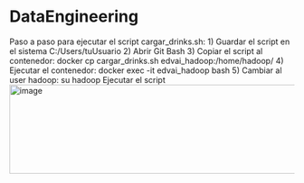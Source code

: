 # DataEngineering

Paso a paso para ejecutar el script cargar_drinks.sh:
	1) Guardar el script en el sistema C:/Users/tuUsuario
	2) Abrir Git Bash
	3) Copiar el script al contenedor: docker cp cargar_drinks.sh edvai_hadoop:/home/hadoop/
	4) Ejecutar el contenedor: docker exec -it edvai_hadoop bash
	5) Cambiar al user hadoop: su hadoop
Ejecutar el script<img width="787" height="158" alt="image" src="https://github.com/user-attachments/assets/2230c1d6-f56c-44f6-b2f1-0f7d3ddc79db" />
